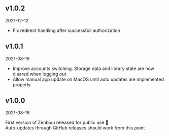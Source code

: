 ## v1.0.2
2021-12-12

- Fix redirect handling after successfull authorization

## v1.0.1
2021-08-19

- Improve accounts switching. Storage data and library state are now cleared when logging out
- Allow manual app update on MacOS until auto updates are implemented properly

## v1.0.0
2021-08-18

First version of Zenbiuu released for public use 🎉\
Auto-updates through GitHub releases should work from this point
